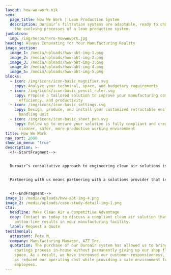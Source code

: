 ```yaml
---
layout: how-we-work.njk
seo:
  page_title: How We Work | Lean Production System
  description: Duroair’s filtration systems are adaptable, ready to change with
    the evolving processes of a lean production system.
jumbotron:
  img: /img/heros/hero-howwework.jpg
heading: Always Innovating for Your Manufacturing Reality
image_section:
  image_1: /media/uploads/hww-abt-img-1.png
  image_2: /media/uploads/hww-abt-img-2.png
  image_3: /media/uploads/hww-abt-img-3.png
  image_4: /media/uploads/hww-abt-img-4.png
  image_5: /media/uploads/hww-abt-img-5.png
blocks:
  - icon: /img/icons/icon-basic_magnifier.svg
    copy: Analyze your technical, space, and budgetary requirements
  - icon: /img/icons/icon-basic_pencil_ruler.svg
    copy: Propose a tailored solution to improve your manufacturing compliance,
      efficiency, and productivity
  - icon: /img/icons/icon-basic_settings.svg
    copy: Design, produce, and install your customized retractable enclosure and air
      handling unit
  - icon: /img/icons/icon-basic_sheet_pen.svg
    copy: Follow up to ensure your solution is fully compliant and creating a
      cleaner, safer, more productive working environment
title: How We Work
nav_sort: 2000
show_in_menu: "true"
description: >-
  <!--StartFragment-->


  Duroair’s consultative approach to engineering clean air solutions is always responsive to your industry’s environmental, safety, and budgetary needs. We’re always looking for new industrial air filtration solutions to give our customers more workflow flexibility for isolating, capturing, and containing their specific industrial processes to reduce lead times and costs.


  Partnering with us means partnering with a solutions provider that is always responsive to the manufacturing reality of your lean production system. The result is a clean air solution that is better for compliance, better for overall employee health and safety, and better for your bottom line.


  <!--EndFragment-->
image_1: /media/uploads/hww-abt-img-4.png
image_2: /media/uploads/case-study-detail-img-1.png
cta:
  headline: Make Clean Air a Competitive Advantage
  copy: Contact us today to discuss a compliant clean air solution that delivers
    bottom-line results in your manufacturing facility.
  label: Request a Quote
testimonial:
  attestant: Pete M.
  company: Manufacturing Manager, AZZ Inc.
  quotation: The purchase of our Duroair system has allowed us to bring the
    coatings process in-house without permanently giving up our shop floor
    space. As a result, we have increased our customer responsiveness, as well
    as reduced our operating cost while providing a safe environment for our
    employees.
---
```

